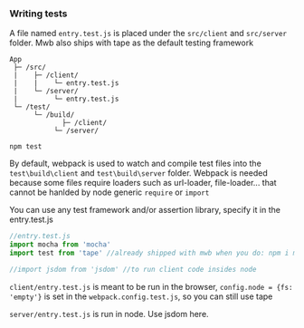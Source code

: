 ### Writing tests

A file named `entry.test.js` is placed under the `src/client` and `src/server` folder. Mwb also ships with tape as the default testing framework

```
App 
 ├─ /src/ 
 |    ├─ /client/
 |    |    └─ entry.test.js  
 |    └─ /server/
 |         └─ entry.test.js
 └─ /test/
      └─ /build/
      		 ├─ /client/
           └─ /server/

```


```shell
npm test
```

By default, webpack is used to watch and compile test files into the `test\build\client` and `test\build\server` folder. Webpack is needed because some files require loaders such as url-loader, file-loader... that cannot be hanlded by node generic `require` or `import`

You can use any test framework and/or assertion library, specify it in the entry.test.js

```js
//entry.test.js
import mocha from 'mocha'
import test from 'tape' //already shipped with mwb when you do: npm i mwb -D

//import jsdom from 'jsdom' //to run client code insides node

```

`client/entry.test.js` is meant to be run in the browser, `config.node = {fs: 'empty'}` is set in the `webpack.config.test.js`, so you can still use tape 

`server/entry.test.js` is run in node. Use jsdom here.